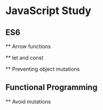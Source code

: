 # JavaScript Study

## ES6

** Arrow functions

** let and const

** Preventing object mutations

## Functional Programming

** Avoid mutations
